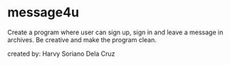 # message4u

Create a program where user can sign up, sign in and leave a message in archives.
Be creative and make the program clean.

created by: Harvy Soriano Dela Cruz
